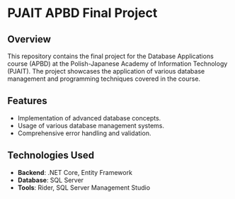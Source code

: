 # PJAIT APBD Final Project

## Overview
This repository contains the final project for the Database Applications course (APBD) at the Polish-Japanese Academy of Information Technology (PJAIT). The project showcases the application of various database management and programming techniques covered in the course.

## Features
- Implementation of advanced database concepts.
- Usage of various database management systems.
- Comprehensive error handling and validation.

## Technologies Used
- **Backend**: .NET Core, Entity Framework
- **Database**: SQL Server
- **Tools**: Rider, SQL Server Management Studio
